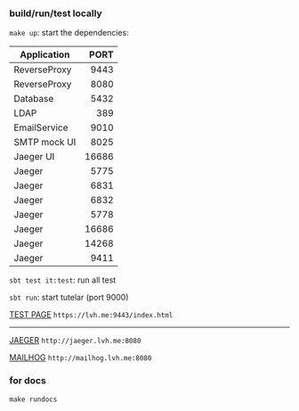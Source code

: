 ### build/run/test locally

`make up`: start the dependencies:

| Application   | PORT  |
| ------------- | -----:|
| ReverseProxy  |  9443 |
| ReverseProxy  |  8080 |
| Database      |  5432 |
| LDAP          |   389 |
| EmailService  |  9010 |
| SMTP mock UI  |  8025 |
| Jaeger UI     | 16686 |
| Jaeger        |  5775 |
| Jaeger        |  6831 |
| Jaeger        |  6832 |
| Jaeger        |  5778 |
| Jaeger        | 16686 |
| Jaeger        | 14268 |
| Jaeger        |  9411 |

`sbt test it:test`: run all test

`sbt run`: start tutelar (port 9000)

[TEST PAGE](https://lvh.me:9443/index.html) `https://lvh.me:9443/index.html`

---

[JAEGER](http://jaeger.lvh.me:8080) `http://jaeger.lvh.me:8080`

[MAILHOG](http://mailhog.lvh.me:8080) `http://mailhog.lvh.me:8080`

### for docs
```
make rundocs
```
